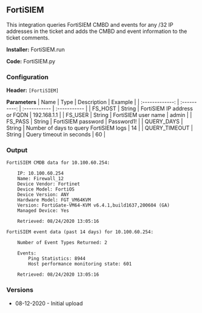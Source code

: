 ## FortiSIEM
This integration queries FortiSIEM CMBD and events for any /32 IP addresses in the ticket and adds the CMBD and event information to the ticket comments.

**Installer:** FortiSIEM.run

**Code:** FortiSIEM.py

### Configuration

**Header:** `[FortiSIEM]`

**Parameters**
| Name | Type | Description | Example |
| :-------------: | :----------: | :----------- | :----------- |
| FS_HOST | String | FortiSIEM IP address or FQDN | 192.168.1.1 |
| FS_USER | String | FortiSIEM user name | admin |
| FS_PASS | String | FortiSIEM password | Password1! |
| QUERY_DAYS | String | Number of days to query FortiSIEM logs | 14 |
| QUERY_TIMEOUT | String | Query timeout in seconds | 60 |

### Output

    FortiSIEM CMDB data for 10.100.60.254:

        IP: 10.100.60.254
        Name: Firewall_12
        Device Vendor: Fortinet
        Device Model: FortiOS
        Device Version: ANY
        Hardware Model: FGT_VM64KVM
        Version: FortiGate-VM64-KVM v6.4.1,build1637,200604 (GA)
        Managed Device: Yes

        Retrieved: 08/24/2020 13:05:16

    FortiSIEM event data (past 14 days) for 10.100.60.254:

        Number of Event Types Returned: 2

        Events:
            Ping Statistics: 8944
            Host performance monitoring state: 601

        Retrieved: 08/24/2020 13:05:16

### Versions
- 08-12-2020 - Initial upload
